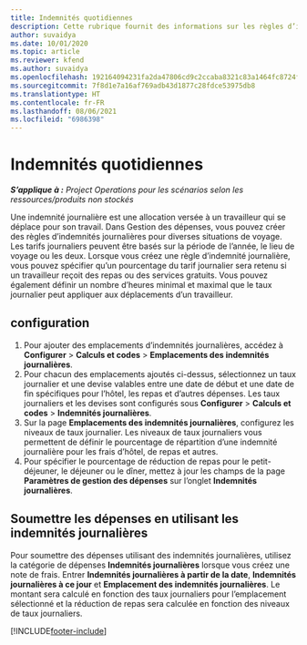 ```yaml
---
title: Indemnités quotidiennes
description: Cette rubrique fournit des informations sur les règles d’indemnités journalières utilisées dans la gestion des dépenses.
author: suvaidya
ms.date: 10/01/2020
ms.topic: article
ms.reviewer: kfend
ms.author: suvaidya
ms.openlocfilehash: 192164094231fa2da47806cd9c2ccaba8321c83a1464fc8724fa0d0a7618660f
ms.sourcegitcommit: 7f8d1e7a16af769adb43d1877c28fdce53975db8
ms.translationtype: HT
ms.contentlocale: fr-FR
ms.lasthandoff: 08/06/2021
ms.locfileid: "6986398"
---
```

# <a name="per-diems"></a>Indemnités quotidiennes

_**S’applique à :** Project Operations pour les scénarios selon les ressources/produits non stockés_


Une indemnité journalière est une allocation versée à un travailleur qui se déplace pour son travail. Dans Gestion des dépenses, vous pouvez créer des règles d’indemnités journalières pour diverses situations de voyage. Les tarifs journaliers peuvent être basés sur la période de l’année, le lieu de voyage ou les deux. Lorsque vous créez une règle d’indemnité journalière, vous pouvez spécifier qu’un pourcentage du tarif journalier sera retenu si un travailleur reçoit des repas ou des services gratuits. Vous pouvez également définir un nombre d’heures minimal et maximal que le taux journalier peut appliquer aux déplacements d’un travailleur.

## <a name="configuration"></a>configuration 

1. Pour ajouter des emplacements d’indemnités journalières, accédez à **Configurer** > **Calculs et codes** > **Emplacements des indemnités journalières**.
2. Pour chacun des emplacements ajoutés ci-dessus, sélectionnez un taux journalier et une devise valables entre une date de début et une date de fin spécifiques pour l’hôtel, les repas et d’autres dépenses. Les taux journaliers et les devises sont configurés sous **Configurer** > **Calculs et codes** > **Indemnités journalières**.
3. Sur la page **Emplacements des indemnités journalières**, configurez les niveaux de taux journalier. Les niveaux de taux journaliers vous permettent de définir le pourcentage de répartition d’une indemnité journalière pour les frais d’hôtel, de repas et autres. 
4. Pour spécifier le pourcentage de réduction de repas pour le petit-déjeuner, le déjeuner ou le dîner, mettez à jour les champs de la page **Paramètres de gestion des dépenses** sur l’onglet **Indemnités journalières**. 
    
## <a name="submit-expenses-using-per-diem"></a>Soumettre les dépenses en utilisant les indemnités journalières
Pour soumettre des dépenses utilisant des indemnités journalières, utilisez la catégorie de dépenses **Indemnités journalières** lorsque vous créez une note de frais. Entrer **Indemnités journalières à partir de la date**, **Indemnités journalières à ce jour** et **Emplacement des indemnités journalières**. Le montant sera calculé en fonction des taux journaliers pour l’emplacement sélectionné et la réduction de repas sera calculée en fonction des niveaux de taux journaliers.


[!INCLUDE[footer-include](../includes/footer-banner.md)]
